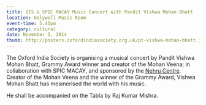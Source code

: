 ```yaml
---
title: OIS & SPIC MACAY Music Concert with Pandit Vishwa Mohan Bhatt
location: Holywell Music Room
event-time: 5.45pm
category: cultural
date: November 5, 2014
thumb: http://posters.oxfordindiasociety.org.uk/pt-vishwa-mohan-bhatt.jpg
---
```


The Oxford India Society is organising a musical concert by Pandit Vishwa Mohan
Bhatt, Grammy Award winner and creator of the Mohan Veena; in collaboration
with SPIC MACAY, and sponsored by the [Nehru
Centre](http://www.nehrucentre.org.uk/). Creator of the Mohan Veena and the
winner of the Grammy Award, Vishwa Mohan Bhatt has mesmerised the world with
his music.

He shall be accompanied on the Tabla by Raj Kumar Mishra. 

